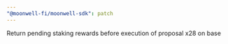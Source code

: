 ```yaml
---
"@moonwell-fi/moonwell-sdk": patch
---
```


Return pending staking rewards before execution of proposal x28 on base
